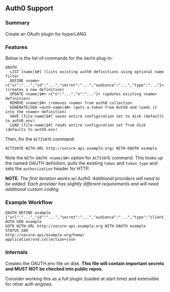 ## Auth0 Support


### Summary
Create an OAuth plugin for hyperLANG

### Features
Below is the list of commands for the `OAUTH` plug-in:

```
OAUTH
  LIST [name|$#] (lists existing auth0 definitions using optional name filter
  DEFINE <name> <{"ur":"...","id":"...","secret":"...","audience":"...","type":"..."}> (creates a new definition)
  UPDATE <name|$#> <{"n":"...","v":"..."}> (updates existing <name> definition)
  REMOVE <name|$#> (removes <name> from auth0 collection
  GENERATE|GEN <auth-name|$#> (gets a token from Auth0 and loads it into the <name> definition)
  SAVE [file-name|$#] saves entire configuration set to disk (defaults to auth0.env)
  LOAD [file-name|$#] reads entire configuration set from disk (defaults to auth0.env)
```  
Then, for the `ACTIVATE` command:

`ACTIVATE WITH-URL http://secure-api.example.org/ WITH-OAUTH example`

Note the `WITH-OAUTH <name|$#>` option for `ACTIVATE` command. This looks up the named OAUTH definition, pulls the existing `token` and `token_type` and sets the `authorization` header for HTTP.

**NOTE**: _The first iteration works w/ Auth0. Additional providers will need to be added. Each provider has slightly different requirements and will need additional custom coding._

### Example Workflow

```
OAUTH DEFINE example {"url":"...","id":"...","secret":"...","audience":"...","type":"client_credentials"}
AUTH GEN example
GOTO WITH-URL http://secure-api.example.org WITH-OAUTH example
STATUS 200
http://secure-api/example.org/home/
application/vnd.collection+json
```

### Internals

Creates the OAUTH.env file on disk.  **This file will contain important secrets and MUST NOT be checked into public repos.**

Consider working this as a full plugin (loaded at start time) and extensible for other auth engines.




  
  

